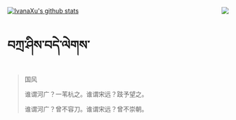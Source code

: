 [![IvanaXu's github stats](https://github-readme-stats.vercel.app/api?username=IvanaXu&show_icons=true&theme=vue-dark)](https://github.com/anuraghazra/github-readme-stats)
<img align="right" src="https://github-readme-stats.vercel.app/api/top-langs/?username=IvanaXu&langs_count=3&theme=graywhite" />

[](https://github-readme-stats.vercel.app/api/wakatime?username=IvanaXu&theme=vue-dark)
# བཀྲ་ཤིས་བདེ་ལེགས་
> 国风
> 
> 谁谓河广？一苇杭之。谁谓宋远？跂予望之。
> 
> 谁谓河广？曾不容刀。谁谓宋远？曾不崇朝。
>
